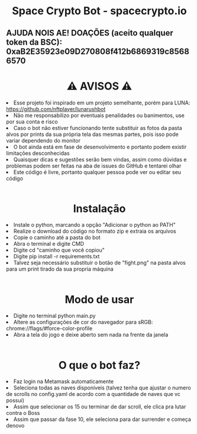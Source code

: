 <h1 align="center">Space Crypto Bot - spacecrypto.io</h1>
<h2>AJUDA NOIS AE! DOAÇÕES (aceito qualquer token da BSC):
0xaB2E35923e09D270808f412b6869319c85686570 
<br>
<h1 align="center">⚠ AVISOS ⚠</h1>
<li>Esse projeto foi inspirado em um projeto semelhante, porém para LUNA: <a href="https://github.com/nftplayer/lunarushbot">https://github.com/nftplayer/lunarushbot</a></li>
<li>Não me responsabilizo por eventuais penalidades ou banimentos, use por sua conta e risco</li>
<li>Caso o bot não estiver funcionando tente substituir as fotos da pasta alvos por prints da sua própria tela das mesmas partes, pois isso pode variar dependendo do monitor</li>
<li>O bot ainda está em fase de desenvolvimento e portanto podem existir limitações desconhecidas</li>
<li>Quaisquer dicas e sugestões serão bem vindas, assim como dúvidas e problemas podem ser feitas na aba de issues do GitHub e tentarei olhar</li>
<li>Este código é livre, portanto qualquer pessoa pode ver ou editar seu código</li>

<br>
<h1 align="center">Instalação</h1>
<li>Instale o python, marcando a opção "Adicionar o python ao PATH"</li>
<li>Realize o download do código no formato zip e extraia os arquivos</li>
<li>Copie o caminho até a pasta do bot</li>
<li>Abra o terminal e digite CMD</li>
<li>Digite cd "caminho que você copiou"</li>
<li>Digite pip install -r requirements.txt</li>
<li>Talvez seja necessário substituir o botão de "fight.png" na pasta alvos para um print tirado da sua propria máquina</li>

<br>
<h1 align="center">Modo de usar</h1>
<li>Digite no terminal python main.py</li>
<li>Altere as configurações de cor do navegador para sRGB:
chrome://flags/#force-color-profile</li>
<li>Abra a tela do jogo e deixe aberto sem nada na frente da janela</li>

<br>
<h1 align="center">O que o bot faz?</h1>
<li>Faz login na Metamask automaticamente</li>
<li>Seleciona todas as naves disponiveis (talvez tenha que ajustar o numero de scrolls no config.yaml de acordo com a quantidade de naves que vc possui)</li>
<li>Assim que selecionar os 15 ou terminar de dar scroll, ele clica pra lutar contra o Boss</li>
<li>Assim que passar da fase 10, ele seleciona para dar surrender e começa denovo</li>
